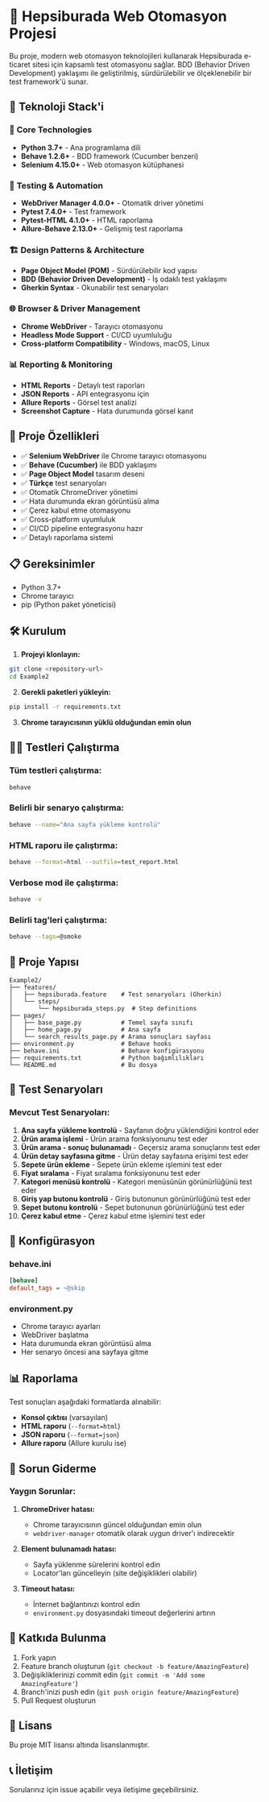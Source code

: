# 🛒 Hepsiburada Web Otomasyon Projesi

Bu proje, modern web otomasyon teknolojileri kullanarak Hepsiburada e-ticaret sitesi için kapsamlı test otomasyonu sağlar. BDD (Behavior Driven Development) yaklaşımı ile geliştirilmiş, sürdürülebilir ve ölçeklenebilir bir test framework'ü sunar.

## 🚀 Teknoloji Stack'i

### 🐍 **Core Technologies**
- **Python 3.7+** - Ana programlama dili
- **Behave 1.2.6+** - BDD framework (Cucumber benzeri)
- **Selenium 4.15.0+** - Web otomasyon kütüphanesi

### 🧪 **Testing & Automation**
- **WebDriver Manager 4.0.0+** - Otomatik driver yönetimi
- **Pytest 7.4.0+** - Test framework
- **Pytest-HTML 4.1.0+** - HTML raporlama
- **Allure-Behave 2.13.0+** - Gelişmiş test raporlama

### 🏗️ **Design Patterns & Architecture**
- **Page Object Model (POM)** - Sürdürülebilir kod yapısı
- **BDD (Behavior Driven Development)** - İş odaklı test yaklaşımı
- **Gherkin Syntax** - Okunabilir test senaryoları

### 🌐 **Browser & Driver Management**
- **Chrome WebDriver** - Tarayıcı otomasyonu
- **Headless Mode Support** - CI/CD uyumluluğu
- **Cross-platform Compatibility** - Windows, macOS, Linux

### 📊 **Reporting & Monitoring**
- **HTML Reports** - Detaylı test raporları
- **JSON Reports** - API entegrasyonu için
- **Allure Reports** - Görsel test analizi
- **Screenshot Capture** - Hata durumunda görsel kanıt

## 🎯 Proje Özellikleri

- ✅ **Selenium WebDriver** ile Chrome tarayıcı otomasyonu
- ✅ **Behave (Cucumber)** ile BDD yaklaşımı
- ✅ **Page Object Model** tasarım deseni
- ✅ **Türkçe** test senaryoları
- ✅ Otomatik ChromeDriver yönetimi
- ✅ Hata durumunda ekran görüntüsü alma
- ✅ Çerez kabul etme otomasyonu
- ✅ Cross-platform uyumluluk
- ✅ CI/CD pipeline entegrasyonu hazır
- ✅ Detaylı raporlama sistemi

## 📋 Gereksinimler

- Python 3.7+
- Chrome tarayıcı
- pip (Python paket yöneticisi)

## 🛠️ Kurulum

1. **Projeyi klonlayın:**
```bash
git clone <repository-url>
cd Example2
```

2. **Gerekli paketleri yükleyin:**
```bash
pip install -r requirements.txt
```

3. **Chrome tarayıcısının yüklü olduğundan emin olun**

## 🏃‍♂️ Testleri Çalıştırma

### Tüm testleri çalıştırma:
```bash
behave
```

### Belirli bir senaryo çalıştırma:
```bash
behave --name="Ana sayfa yükleme kontrolü"
```

### HTML raporu ile çalıştırma:
```bash
behave --format=html --outfile=test_report.html
```

### Verbose mod ile çalıştırma:
```bash
behave -v
```

### Belirli tag'leri çalıştırma:
```bash
behave --tags=@smoke
```

## 📁 Proje Yapısı

```
Example2/
├── features/
│   ├── hepsiburada.feature    # Test senaryoları (Gherkin)
│   └── steps/
│       └── hepsiburada_steps.py  # Step definitions
├── pages/
│   ├── base_page.py           # Temel sayfa sınıfı
│   ├── home_page.py           # Ana sayfa
│   └── search_results_page.py # Arama sonuçları sayfası
├── environment.py             # Behave hooks
├── behave.ini                 # Behave konfigürasyonu
├── requirements.txt           # Python bağımlılıkları
└── README.md                  # Bu dosya
```

## 🧪 Test Senaryoları

### Mevcut Test Senaryoları:

1. **Ana sayfa yükleme kontrolü** - Sayfanın doğru yüklendiğini kontrol eder
2. **Ürün arama işlemi** - Ürün arama fonksiyonunu test eder
3. **Ürün arama - sonuç bulunamadı** - Geçersiz arama sonuçlarını test eder
4. **Ürün detay sayfasına gitme** - Ürün detay sayfasına erişimi test eder
5. **Sepete ürün ekleme** - Sepete ürün ekleme işlemini test eder
6. **Fiyat sıralama** - Fiyat sıralama fonksiyonunu test eder
7. **Kategori menüsü kontrolü** - Kategori menüsünün görünürlüğünü test eder
8. **Giriş yap butonu kontrolü** - Giriş butonunun görünürlüğünü test eder
9. **Sepet butonu kontrolü** - Sepet butonunun görünürlüğünü test eder
10. **Çerez kabul etme** - Çerez kabul etme işlemini test eder

## 🔧 Konfigürasyon

### behave.ini
```ini
[behave]
default_tags = ~@skip
```

### environment.py
- Chrome tarayıcı ayarları
- WebDriver başlatma
- Hata durumunda ekran görüntüsü alma
- Her senaryo öncesi ana sayfaya gitme

## 📊 Raporlama

Test sonuçları aşağıdaki formatlarda alınabilir:

- **Konsol çıktısı** (varsayılan)
- **HTML raporu** (`--format=html`)
- **JSON raporu** (`--format=json`)
- **Allure raporu** (Allure kurulu ise)

## 🐛 Sorun Giderme

### Yaygın Sorunlar:

1. **ChromeDriver hatası:**
   - Chrome tarayıcısının güncel olduğundan emin olun
   - `webdriver-manager` otomatik olarak uygun driver'ı indirecektir

2. **Element bulunamadı hatası:**
   - Sayfa yüklenme sürelerini kontrol edin
   - Locator'ları güncelleyin (site değişiklikleri olabilir)

3. **Timeout hatası:**
   - İnternet bağlantınızı kontrol edin
   - `environment.py` dosyasındaki timeout değerlerini artırın

## 🤝 Katkıda Bulunma

1. Fork yapın
2. Feature branch oluşturun (`git checkout -b feature/AmazingFeature`)
3. Değişikliklerinizi commit edin (`git commit -m 'Add some AmazingFeature'`)
4. Branch'inizi push edin (`git push origin feature/AmazingFeature`)
5. Pull Request oluşturun

## 📝 Lisans

Bu proje MIT lisansı altında lisanslanmıştır.

## 📞 İletişim

Sorularınız için issue açabilir veya iletişime geçebilirsiniz. 